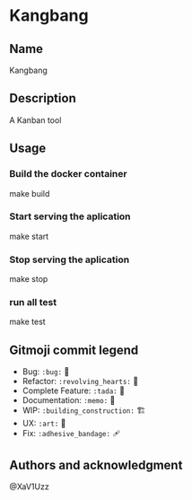 # Kangbang

## Name
Kangbang 

## Description
A Kanban tool 

## Usage
### Build the docker container
  make build
### Start serving the aplication 
  make start
### Stop serving the aplication
  make stop
### run all test
  make test


## Gitmoji commit legend
- Bug: `:bug:` 🐛
- Refactor: `:revolving_hearts:` 💞
- Complete Feature: `:tada:` 🎉
- Documentation: `:memo:` 📝
- WIP: `:building_construction:` 🏗️
- UX: `:art:` 🎨
- Fix: `:adhesive_bandage:` 🩹

## Authors and acknowledgment
@XaV1Uzz